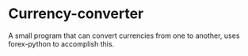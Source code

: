 # Currency-converter
A small program that can convert currencies from one to another, uses forex-python to accomplish this.
